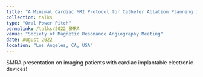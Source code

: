 ```yaml
---
title: "A Minimal Cardiac MRI Protocol for Catheter Ablation Planning in Patients with Cardiac Implantable Electronic Devices"
collection: talks
type: "Oral Power Pitch"
permalink: /talks/2022_SMRA
venue: "Society of Magnetic Resonance Angiography Meeting"
date: August 2022
location: "Los Angeles, CA, USA"
---
```


SMRA presentation on imaging patients with cardiac implantable electronic devices!
